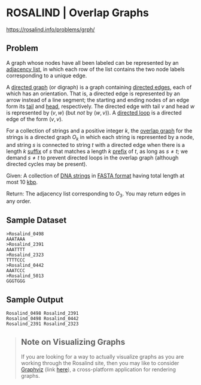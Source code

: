 # ROSALIND | Overlap Graphs

https://rosalind.info/problems/grph/

Problem
-------
A graph whose nodes have all been labeled can be represented by an [adjacency list](https://rosalind.info/glossary/adjacency-list/ "New term: 
A list containing the edges of a graph."), in which each row of the list contains the two node labels corresponding to a unique edge.

A [directed graph](https://rosalind.info/glossary/directed-graph/ "New term: 
A graph whose edges are oriented as arrows.") (or digraph) is a graph containing [directed edges](https://rosalind.info/glossary/directed-edge/ "New term: 
The oriented edge of a directed graph."), each of which has an orientation. That is, a directed edge is represented by an arrow instead of a line segment; the starting and ending nodes of an edge form its [tail](https://rosalind.info/glossary/tail/ "New term: 
The starting node of a directed edge.") and [head](https://rosalind.info/glossary/head/ "New term: 
The ending node of a directed edge."), respectively. The directed edge with tail $v$ and head $w$ is represented by $(v, w)$ (but _not_ by $(w, v)$). A [directed loop](https://rosalind.info/glossary/directed-loop/ "New term: 
A directed edge $(v, v)$.") is a directed edge of the form $(v, v)$.

For a collection of strings and a positive integer $k$, the [overlap graph](https://rosalind.info/glossary/overlap-graph/ "New term: 
A directed graph representing overlap relationships in a collection of strings.") for the strings is a directed graph $O_k$ in which each string is represented by a node, and string $s$ is connected to string $t$ with a directed edge when there is a length $k$ [suffix](https://rosalind.info/glossary/suffix/ "
A substring of a given string that includes its final symbol.") of $s$ that matches a length $k$ [prefix](https://rosalind.info/glossary/prefix/ "
A substring of a given string that includes its first symbol.") of $t$, as long as $s \neq t$; we demand $s\neq t$ to prevent directed loops in the overlap graph (although directed cycles may be present).

Given: A collection of [DNA strings](https://rosalind.info/glossary/dna-string/ "
A string constructed from the alphabet {A, C, G, T}.") in [FASTA format](https://rosalind.info/glossary/fasta-format/ "
A text format used for naming genetic strings in databases.") having total length at most 10 [kbp](https://rosalind.info/glossary/kbp/ "
1 kbp = 1000 base pairs").

Return: The adjacency list corresponding to $O_3$. You may return edges in any order.

Sample Dataset
--------------

```
>Rosalind_0498
AAATAAA
>Rosalind_2391
AAATTTT
>Rosalind_2323
TTTTCCC
>Rosalind_0442
AAATCCC
>Rosalind_5013
GGGTGGG

```


Sample Output
-------------

```
Rosalind_0498 Rosalind_2391
Rosalind_0498 Rosalind_0442
Rosalind_2391 Rosalind_2323

```

> Note on Visualizing Graphs
> --------------------------
> 
> If you are looking for a way to actually visualize graphs as you are working through the Rosalind site, then you may like to consider [Graphviz](https://rosalind.info/glossary/graphviz/ "New term: 
> A free cross-platform program for rendering graphs.") (link [here](http://www.graphviz.org/)), a cross-platform application for rendering graphs.